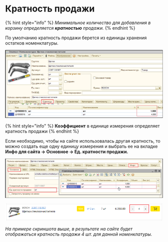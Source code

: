 # Кратность продажи

{% hint style="info" %}
_Минимальное количество для добавления в корзину определяется **кратностью** продажи._
{% endhint %}

По умолчанию кратность продажи берется из единицы хранения остатков номенклатуры.

![](<../../.gitbook/assets/Image 171.png>)

{% hint style="info" %}
**Коэффициент** в единице измерения определяет кратность продажи
{% endhint %}

Если необходимо, чтобы на сайте использовалась другая кратность, то можно создать еще одну единицу измерения и выбрать ее на вкладке **Инфо для сайта → Основное → Ед. кратности продажи.**

![](<../../.gitbook/assets/Image 172.png>)

![](<../../.gitbook/assets/Image 137.png>)

_На примере скриншота выше, в результате на сайте будет отображаться кратность продажи 4 шт. для данной номенклатуры._
